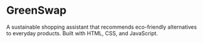 # GreenSwap
 A sustainable shopping assistant that recommends eco-friendly alternatives to everyday products. Built with HTML, CSS, and JavaScript. 
